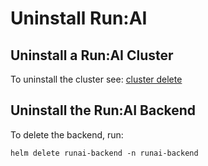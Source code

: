 
# Uninstall Run:AI 


## Uninstall a Run:AI Cluster
To uninstall the cluster see: [cluster delete](../../cluster-setup/cluster-delete.md) 


## Uninstall the Run:AI Backend

To delete the backend, run:

``` shell
helm delete runai-backend -n runai-backend

```



